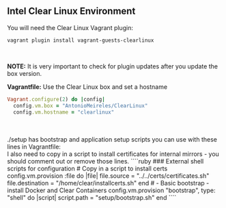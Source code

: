 ## Intel Clear Linux Environment

You will need the Clear Linux Vagrant plugin:
````shell
vagrant plugin install vagrant-guests-clearlinux
````
<br/>

**NOTE:** It is very important to check for plugin updates after you update the box version.

**Vagrantfile:**
Use the Clear Linux box and set a hostname
````ruby
Vagrant.configure(2) do |config|
  config.vm.box = "AntonioMeireles/ClearLinux"
  config.vm.hostname = "clearlinux"
````
<br/>
<br/>
./setup has bootstrap and application setup scripts you can use with these lines in Vagrantfile:<br/>
I also need to copy in a script to install certificates for internal mirrors - you should comment out or remove those lines.
````ruby
### External shell scripts for configuration
# Copy in a script to install certs
config.vm.provision :file do |file|
   file.source = "../../certs/certificates.sh" 
   file.destination =  "/home/clear/installcerts.sh"
end  
# - Basic bootstrap - install Docker and Clear Containers
config.vm.provision "bootstrap", type: "shell" do |script|
   script.path = "setup/bootstrap.sh"
end
````